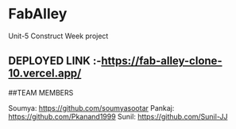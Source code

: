 # FabAlley
Unit-5 Construct Week project
## DEPLOYED LINK :-https://fab-alley-clone-10.vercel.app/

##TEAM MEMBERS 

Soumya: https://github.com/soumyasootar
Pankaj: https://github.com/Pkanand1999
Sunil: https://github.com/Sunil-JJ
